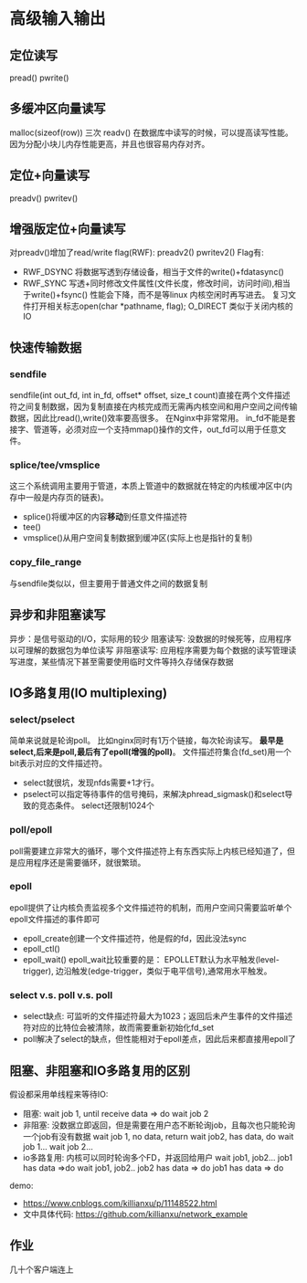 # 高级输入输出
## 定位读写
pread()
pwrite()
## 多缓冲区向量读写
malloc(sizeof(row)) 三次
readv()
在数据库中读写的时候，可以提高读写性能。因为分配小块儿内存性能更高，并且也很容易内存对齐。
## 定位+向量读写
preadv()
pwritev()

## 增强版定位+向量读写
对preadv()增加了read/write flag(RWF):
preadv2()
pwritev2()
Flag有:
- RWF_DSYNC 将数据写透到存储设备，相当于文件的write()+fdatasync()
- RWF_SYNC 写透+同时修改文件属性(文件长度，修改时间，访问时间),相当于write()+fsync()
性能会下降，而不是等linux 内核空闲时再写进去。
复习文件打开相关标志open(char *pathname, flag); O_DIRECT 类似于关闭内核的IO

## 快速传输数据
### sendfile
sendfile(int out_fd, int in_fd, offset* offset, size_t count)直接在两个文件描述符之间复制数据，因为复制直接在内核完成而无需再内核空间和用户空间之间传输数据，因此比read(),write()效率要高很多。
在Nginx中非常常用。
in_fd不能是套接字、管道等，必须对应一个支持mmap()操作的文件，out_fd可以用于任意文件。

### splice/tee/vmsplice
这三个系统调用主要用于管道，本质上管道中的数据就在特定的内核缓冲区中(内存中一般是内存页的链表)。
- splice()将缓冲区的内容**移动**到任意文件描述符
- tee()
- vmsplice()从用户空间复制数据到缓冲区(实际上也是指针的复制)

### copy_file_range
与sendfile类似以，但主要用于普通文件之间的数据复制

## 异步和非阻塞读写
异步：是信号驱动的I/O，实际用的较少
阻塞读写: 没数据的时候死等，应用程序以可理解的数据包为单位读写
非阻塞读写: 应用程序需要为每个数据的读写管理读写进度，某些情况下甚至需要使用临时文件等持久存储保存数据

## IO多路复用(IO multiplexing)
### select/pselect
简单来说就是轮询poll。
比如nginx同时有1万个链接，每次轮询读写。
**最早是select,后来是poll,最后有了epoll(增强的poll)**。
文件描述符集合(fd_set)用一个bit表示对应的文件描述符。
- select就很坑，发现nfds需要+1才行。
- pselect可以指定等待事件的信号掩码，来解决phread_sigmask()和select导致的竞态条件。
select还限制1024个
### poll/epoll
poll需要建立非常大的循环，哪个文件描述符上有东西实际上内核已经知道了，但是应用程序还是需要循环，就很繁琐。
### epoll
epoll提供了让内核负责监视多个文件描述符的机制，而用户空间只需要监听单个epoll文件描述的事件即可
- epoll_create创建一个文件描述符，他是假的fd，因此没法sync
- epoll_ctl()
- epoll_wait()
epoll_wait比较重要的是： EPOLLET默认为水平触发(level-trigger), 边沿触发(edge-trigger，类似于电平信号),通常用水平触发。
### select v.s. poll v.s. poll
- select缺点: 可监听的文件描述符最大为1023；返回后未产生事件的文件描述符对应的比特位会被清除，故而需要重新初始化fd_set
- poll解决了select的缺点，但性能相对于epoll差点，因此后来都直接用epoll了

## 阻塞、非阻塞和IO多路复用的区别
假设都采用单线程来等待IO:
- 阻塞:
wait job 1, until receive data => do
wait job 2
- 非阻塞: 没数据立即返回，但是需要在用户态不断轮询job，且每次也只能轮询一个job有没有数据
wait job 1, no data, return
wait job2, has data, do
wait job 1...
wait job 2...
- io多路复用: 内核可以同时轮询多个FD，并返回给用户
wait job1, job2...
    job1 has data =>do
wait job1, job2..
    job2 has data => do
    job1 has data => do

demo:
- https://www.cnblogs.com/killianxu/p/11148522.html
- 文中具体代码: https://github.com/killianxu/network_example
## 作业
几十个客户端连上
